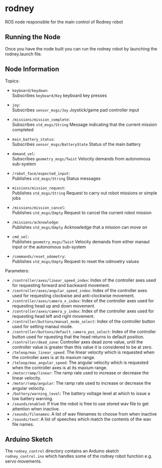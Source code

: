 # rodney

ROS node responsible for the main control of Rodney robot

## Running the Node

Once you have the node built you can run the rodney robot by launching the rodney.launch file.

## Node Information
Topics:

* `keyboard/keydown`:  
  Subscribes `keyboard/Key` keyboard key presses
  
* `joy`:  
  Subscribes `sensor_msgs/Joy` Joystick/game pad controller input
  
* `/missions/mission_complete`:  
  Subscribes `std_msgs/String` Message indicating that the current mission completed
  
* `main_battery_status`:  
  Subscribes `sensor_msgs/BatteryState` Status of the main battery
  
* `demand_vel`:  
  Subscribes `geometry_msgs/Twist` Velocity demands from autonomous sub-system
  
* `/robot_face/expected_input`:  
  Publishes `std_msgs/String` Status messages
  
* `missions/mission_request`:  
  Publishes `std_msgs/String` Request to carry out robot missions or simple jobs
  
* `/missions/mission_cancel`:  
  Publishes `std_msgs/Empty` Request to cancel the current robot mission
  
* `/missions/acknowledge`:  
  Publishes `std_msgs/Empty` Acknowledge that a mission can move on
  
* `cmd_vel`:  
  Publishes `geometry_msgs/Twist` Velocity demands from either manaul input or the autonomous sub-system

* `/commands/reset_odometry`:  
  Publishes `std_msgs/Empty` Request to reset the odmoetry values
  
Parameters:

* `/controller/axes/linear_speed_index`: Index of the controller axes used for requesting forward and backward movement. 
* `/controller/axes/angular_speed_index`: Index of the controller axes used for requesting clockwise and anti-clockwise movement.
* `/controller/axes/camera_x_index`: Index of the controller axes used for requesting head up and down movement. 
* `/controller/axes/camera_y_index`: Index of the controller axes used for requesting head left and right movement.
* `/controller/buttons/manual_mode_select`: Index of the controller button used for setting manaul mode.
* `/controller/buttons/default_camera_pos_select`: Index of the controller button used for rquesting that the head returns to default position.
* `/controller/dead_zone`: Controller axes dead zone value, until the controller value is greater than this value it is considered to be at zero.
* `/teleop/max_linear_speed`: The linear velocity which is requested when the controller axes is at its maxium range.
* `/teleop/max_angular_speed`: The angular velocity which is requested when the controller axes is at its maxium range.
* `/motor/ramp/linear`: The ramp rate used to increase or decrease the linear velocity.
* `/motor/ramp/angular`: The ramp rate used to increase or decrease the angular velocity.
* `/battery/warning_level`: The battery voltage level at which to issue a low battery warning. 
* `/sounds/enabled`: If true the robot is free to use stored wav file to get attention when inactive.
* `/sounds/filenames`: A list of wav filenames to choose from when inactive
* `/sounds/text`: A list of speeches which match the contents of the wav file names.

## Arduino Sketch
The `rodney_control` directory contains an Arduino sketch `rodney_control.ino` which handles some of the rodney robot function e.g. servo movements.
